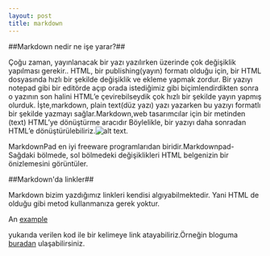 ```yaml
---
layout: post
title: markdown
---
```


##Markdown nedir ne işe yarar?##


Çoğu zaman, yayınlanacak bir yazı yazılırken üzerinde çok değişiklik yapılması gerekir.. HTML, bir publishing(yayın) formatı olduğu için, bir HTML dosyasında hızlı bir şekilde değişiklik ve ekleme yapmak zordur. Bir yazıyı notepad gibi bir editörde açıp orada istediğimiz gibi biçimlendirdikten sonra o yazının son halini HTML’e çevirebilseydik çok hızlı bir şekilde yayın yapmış olurduk. İşte,markdown, plain text(düz yazı) yazı yazarken bu yazıyı formatlı bir şekilde yazmayı sağlar.Markdown,web tasarımcılar için bir metinden (text) HTML’ye dönüştürme aracıdır Böylelikle, bir yazıyı daha sonradan HTML’e dönüştürülebiliriz.![alt text](http://www.bilgisayarkurdu.com/wp-content/uploads/2011/12/MarkdownPad1.jpg "Title").

MarkdownPad en iyi freeware programlarıdan biridir.Markdownpad- Sağdaki bölmede, sol bölmedeki değişiklikleri HTML belgenizin bir önizlemesini görüntüler.

##Markdown'da linkler##

Markdown bizim yazdığımız linkleri kendisi algıyabilmektedir. Yani HTML de olduğu gibi metod kullanmanıza gerek yoktur.

An [example](http://url.com/ "Title")

yukarıda verilen kod ile bir kelimeye link atayabiliriz.Örneğin bloguma [buradan](http://mervebozkurtomu.blogspot.com/ "Title") ulaşabilirsiniz.









